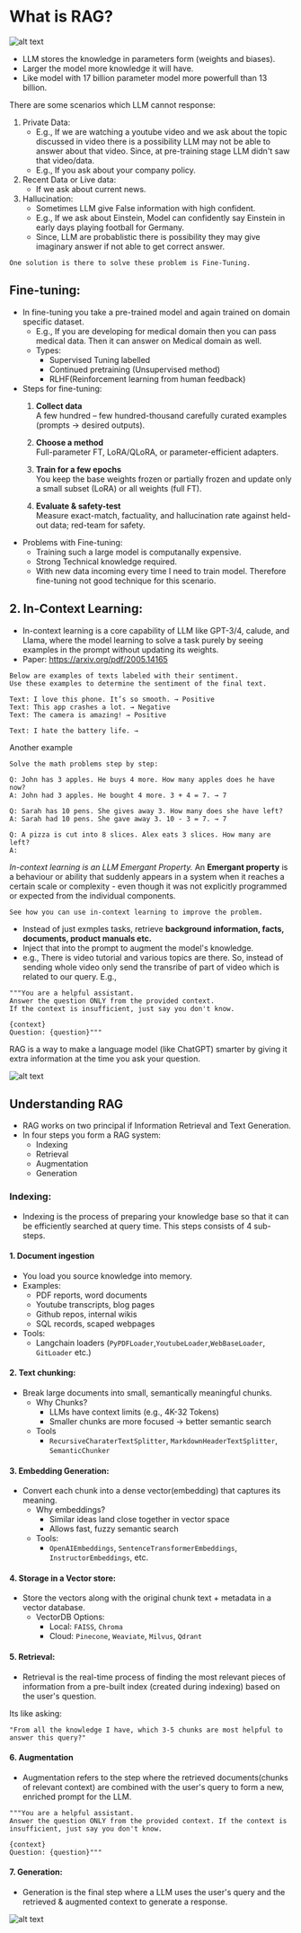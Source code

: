# What is RAG? 

![alt text](images/image13_01.png)

- LLM stores the knowledge in parameters form (weights and biases).
- Larger the model more knowledge it will have. 
- Like model with 17 billion parameter model more powerfull than 13 billion. 

There are some scenarios which LLM cannot response:
1. Private Data:
    - E.g., If we are watching a youtube video and we ask about the topic discussed in video there is a possibility LLM may not be able to answer about that video. Since, at pre-training stage LLM didn't saw that video/data. 
    - E.g., If you ask about your company policy. 
2. Recent Data or Live data: 
    - If we ask about current news.
3. Hallucination: 
    - Sometimes LLM give False information with high confident. 
    - E.g., If we ask about Einstein, Model can confidently say Einstein in early days playing football for Germany. 
    - Since, LLM are probablistic there is possibility they may give imaginary answer if not able to get correct answer.

`One solution is there to solve these problem is Fine-Tuning.`

## Fine-tuning:
- In fine-tuning you take a pre-trained model and again trained on domain specific dataset.  
    - E.g., If you are developing for medical domain then you can pass medical data. Then it can answer on Medical domain as well. 
    - Types: 
        - Supervised Tuning labelled
        - Continued pretraining (Unsupervised method)
        - RLHF(Reinforcement learning from human feedback)
- Steps for fine-tuning:
    1. **Collect data**  
   A few hundred – few hundred-thousand carefully curated examples (prompts → desired outputs).

    2. **Choose a method**  
    Full-parameter FT, LoRA/QLoRA, or parameter-efficient adapters.

    3. **Train for a few epochs**  
    You keep the base weights frozen or partially frozen and update only a small subset (LoRA) or all weights (full FT).

    4. **Evaluate & safety-test**  
    Measure exact-match, factuality, and hallucination rate against held-out data; red-team for safety.
- Problems with Fine-tuning: 
    - Training such a large model is computanally expensive.
    - Strong Technical knowledge required. 
    - With new data incoming every time I need to train model. 
Therefore fine-tuning not good technique for this scenario.

## 2. In-Context Learning:
- In-context learning is a core capability of LLM like GPT-3/4, calude, and Llama, where the model learning to solve a task purely by seeing examples in the prompt without updating its weights. 
- Paper: https://arxiv.org/pdf/2005.14165
```
Below are examples of texts labeled with their sentiment.  
Use these examples to determine the sentiment of the final text.

Text: I love this phone. It’s so smooth. → Positive  
Text: This app crashes a lot. → Negative  
Text: The camera is amazing! → Positive  

Text: I hate the battery life. → 
```
Another example
```
Solve the math problems step by step:

Q: John has 3 apples. He buys 4 more. How many apples does he have now?  
A: John had 3 apples. He bought 4 more. 3 + 4 = 7. → 7  

Q: Sarah has 10 pens. She gives away 3. How many does she have left?  
A: Sarah had 10 pens. She gave away 3. 10 - 3 = 7. → 7  

Q: A pizza is cut into 8 slices. Alex eats 3 slices. How many are left?  
A:
```
*In-context learning is an LLM Emergant Property.*
An **Emergant property** is a behaviour or ability that suddenly appears in a system when it reaches a certain scale or complexity - even though it was not explicitly programmed or expected from the individual components. 

`See how you can use in-context learning to improve the problem.`
- Instead of just exmples tasks, retrieve **background information, facts, documents, product manuals etc.**
- Inject that into the prompt to augment the model's knowledge. 
- e.g., There is video tutorial and various topics are there. So, instead of sending whole video only send the transribe of part of video which is related to our query. 
E.g.,
```
"""You are a helpful assistant.  
Answer the question ONLY from the provided context.  
If the context is insufficient, just say you don't know.

{context}  
Question: {question}"""
```
RAG is a way to make a language model (like ChatGPT) smarter by giving it extra information at the time you ask your question.

![alt text](images/image13_02.png)

## Understanding RAG
- RAG works on two principal if Information Retrieval and Text Generation. 
- In four steps you form a RAG system: 
    - Indexing
    - Retrieval
    - Augmentation
    - Generation 

### Indexing:
- Indexing is the process of preparing your knowledge base so that it can be efficiently searched at query time. This steps consists of 4 sub-steps. 

#### 1. Document ingestion
- You load you source knowledge into memory. 
- Examples: 
    - PDF reports, word documents
    - Youtube transcripts, blog pages
    - Github repos, internal wikis
    - SQL records, scaped webpages
- Tools:
    - Langchain loaders (`PyPDFLoader`,`YoutubeLoader`,`WebBaseLoader`, `GitLoader` etc.)

#### 2. Text chunking: 
- Break large documents into small, semantically meaningful chunks.
    - Why Chunks?
        - LLMs have context limits (e.g., 4K-32 Tokens)
        - Smaller chunks are more focused -> better semantic search
    - Tools
        - `RecursiveCharaterTextSplitter`, `MarkdownHeaderTextSplitter`, `SemanticChunker`

#### 3. Embedding Generation:
- Convert each chunk into a dense vector(embedding) that captures its meaning. 
    - Why embeddings? 
        - Similar ideas land close together in vector space
        - Allows fast, fuzzy semantic search
    - Tools:
        - `OpenAIEmbeddings`, `SentenceTransformerEmbeddings`, `InstructorEmbeddings`, etc.

#### 4. Storage in a Vector store:
- Store the vectors along with the original chunk text + metadata in a vector database. 
    - VectorDB Options:
        - Local: `FAISS`, `Chroma`
        - Cloud: `Pinecone`, `Weaviate`, `Milvus`, `Qdrant`

#### 5. Retrieval: 
- Retrieval is the real-time process of finding the most relevant pieces of information from a pre-built index (created during indexing) based on the user's question.

Its like asking: 
``` 
"From all the knowledge I have, which 3-5 chunks are most helpful to answer this query?"
```
#### 6. Augmentation
- Augmentation refers to the step where the retrieved documents(chunks of relevant context) are combined with the user's query to form a new, enriched prompt for the LLM.
```
"""You are a helpful assistant.
Answer the question ONLY from the provided context. If the context is insufficient, just say you don't know.

{context}
Question: {question}"""
```

#### 7. Generation:
- Generation is the final step where a LLM uses the user's query and the retrieved & augmented context to generate a response. 

![alt text](images/image13_03.png)